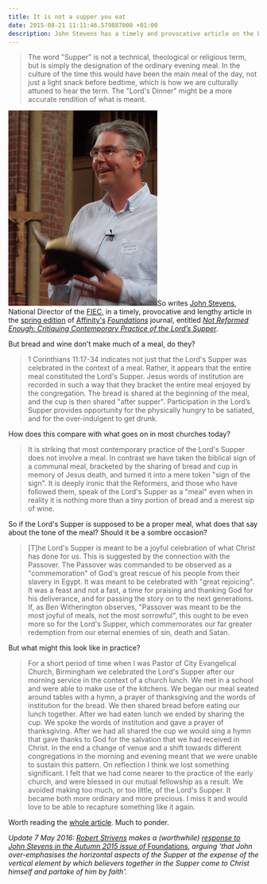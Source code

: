 ```yaml
---
title: It is not a supper you eat
date: 2015-08-21 11:11:46.579887000 +01:00
description: John Stevens has a timely and provocative article on the Lord's Supper, in which he argues that it should be celebrated in the context of a proper meal.
---
```

> The word "Supper" is not a technical, theological or religious term, but is simply the designation of the ordinary evening meal. In the culture of the time this would have been the main meal of the day, not just a light snack before bedtime, which is how we are culturally attuned to hear the term. The "Lord's Dinner" might be a more accurate rendition of what is meant.

[<img alt="John Stevens" title="John Stevens" src="/assets/john-stevens.jpg" class="alignright" />](http://www.john-stevens.com/)So writes [John Stevens](http://www.john-stevens.com/), National Director of the [FIEC](https://fiec.org.uk/), in a timely, provocative and lengthy article in the [spring edition](http://www.affinity.org.uk/foundations-issues/issue-68) of [Affinity's](http://www.affinity.org.uk/) [_Foundations_](http://www.affinity.org.uk/resources/foundations) journal, entitled [_Not Reformed Enough: Critiquing Contemporary Practice of the Lord’s Supper_](http://www.affinity.org.uk/foundations-issues/issue-68-article-2---not-reformed-enough-critiquing-contemporary-practice-of-the-lord-s-supper-).

But bread and wine don't make much of a meal, do they?

> 1 Corinthians 11:17-34 indicates not just that the Lord's Supper was celebrated in the context of a meal. Rather, it appears that the entire meal constituted the Lord's Supper. Jesus words of institution are recorded in such a way that they bracket the entire meal enjoyed by the congregation. The bread is shared at the beginning of the meal, and the cup is then shared "after supper". Participation in the Lord’s Supper provides opportunity for the physically hungry to be satiated, and for the over-indulgent to get drunk.

How does this compare with what goes on in most churches today?

> It is striking that most contemporary practice of the Lord's Supper does not involve a meal. In contrast we have taken the biblical sign of a communal meal, bracketed by the sharing of bread and cup in memory of Jesus death, and turned it into a mere token "sign of the sign". It is deeply ironic that the Reformers, and those who have followed them, speak of the Lord's Supper as a "meal" even when in reality it is nothing more than a tiny portion of bread and a merest sip of wine.

So if the Lord's Supper is supposed to be a proper meal, what does that say about the tone of the meal? Should it be a sombre occasion?

> [T]he Lord's Supper is meant to be a joyful celebration of what Christ has done for us. This is suggested by the connection with the Passover. The Passover was commanded to be observed as a "commemoration" of God's great rescue of his people from their slavery in Egypt. It was meant to be celebrated with "great rejoicing". It was a feast and not a fast, a time for praising and thanking God for his deliverance, and for passing the story on to the next generations. If, as Ben Witherington observes, "Passover was meant to be the most joyful of meals, not the most sorrowful", this ought to be even more so for the Lord's Supper, which commemorates our far greater redemption from our eternal enemies of sin, death and Satan.

But what might this look like in practice?

> For a short period of time when I was Pastor of City Evangelical Church, Birmingham we celebrated the Lord's Supper after our morning service in the context of a church lunch. We met in a school and were able to make use of the kitchens. We began our meal seated around tables with a hymn, a prayer of thanksgiving and the words of institution for the bread. We then shared bread before eating our lunch together. After we had eaten lunch we ended by sharing the cup. We spoke the words of institution and gave a prayer of thanksgiving. After we had all shared the cup we would sing a hymn that gave thanks to God for the salvation that we had received in Christ. In the end a change of venue and a shift towards different congregations in the morning and evening meant that we were unable to sustain this pattern. On reflection I think we lost something significant. I felt that we had come nearer to the practice of the early church, and were blessed in our mutual fellowship as a result. We avoided making too much, or too little, of the Lord's Supper. It became both more ordinary and more precious. I miss it and would love to be able to recapture something like it again.

Worth reading the [whole article](http://www.affinity.org.uk/foundations-issues/issue-68-article-2---not-reformed-enough-critiquing-contemporary-practice-of-the-lord-s-supper-). Much to ponder.

_Update 7 May 2016: [Robert Strivens](http://www.ltslondon.org/lecturer/robert-strivens/) makes a (worthwhile)_ [_response to John Stevens in the Autumn 2015 issue of_ Foundations](http://www.affinity.org.uk/foundations-issues/issue-69-article-3---response-to-john-stevens--not-reformed-enough-critiquing-contemporary-practice-), _arguing 'that John over-emphasises the horizontal aspects of the Supper at the expense of the vertical element by which believers together in the Supper come to Christ himself and partake of him by faith'._
